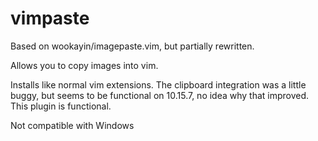 # vimpaste
Based on wookayin/imagepaste.vim, but partially rewritten.

Allows you to copy images into vim.

Installs like normal vim extensions. The clipboard integration was a little buggy, but seems to be functional on 10.15.7, no idea why that improved. This plugin is functional.

Not compatible with Windows
